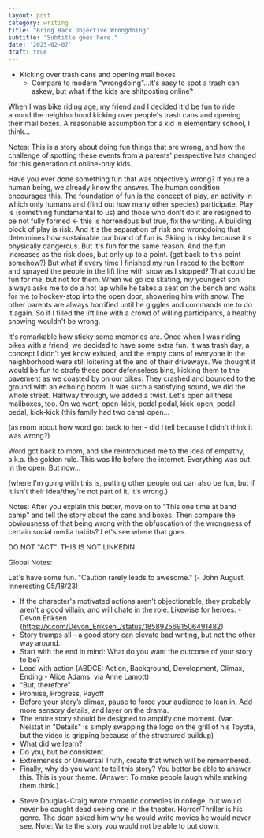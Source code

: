 ```yaml
---
layout: post
category: writing
title: "Bring Back Objective Wrongdoing"
subtitle: "Subtitle goes here."
date: '2025-02-07'
draft: true
---
```


- Kicking over trash cans and opening mail boxes
    - Compare to modern "wrongdoing"...it's easy to spot a trash can askew, but what if the kids are shitposting online?

When I was bike riding age, my friend and I decided it'd be fun to ride around the neighborhood kicking over people's trash cans and opening their mail boxes. A reasonable assumption for a kid in elementary school, I think...

Notes: This is a story about doing fun things that are wrong, and how the challenge of spotting these events from a parents' perspective has changed for this generation of online-only kids.


Have you ever done something fun that was objectively wrong? If you're a human being, we already know the answer. The human condition encourages this. The foundation of fun is the concept of play, an activity in which only humans and (find out how many other species) participate. Play is (something fundamental to us) and those who don't do it are resigned to be not fully formed <- this is horrendous but true, fix the writing. A building block of play is risk. And it's the separation of risk and wrongdoing that determines how sustainable our brand of fun is. Skiing is risky because it's physically dangerous. But it's fun for the same reason. And the fun increases as the risk does, but only up to a point. (get back to this point somehow?) But what if every time I finished my run I raced to the bottom and sprayed the people in the lift line with snow as I stopped? That could be fun for me, but not for them. When we go ice skating, my youngest son always asks me to do a hot lap while he takes a seat on the bench and waits for me to hockey-stop into the open door, showering him with snow. The other parents are always horrified until he giggles and commands me to do it again. So if I filled the lift line with a crowd of willing participants, a healthy snowing wouldn't be wrong.

It's remarkable how sticky some memories are. Once when I was riding bikes with a friend, we decided to have some extra fun. It was trash day, a concept I didn't yet know existed, and the empty cans of everyone in the neighborhood were still loitering at the end of their driveways. We thought it would be fun to strafe these poor defenseless bins, kicking them to the pavement as we coasted by on our bikes. They crashed and bounced to the ground with an echoing boom. It was such a satisfying sound, we did the whole street. Halfway through, we added a twist. Let's open all these mailboxes, too. On we went, open-kick, pedal pedal, kick-open, pedal pedal, kick-kick (this family had two cans) open...

(as mom about how word got back to her - did I tell because I didn't think it was wrong?)

Word got back to mom, and she reintroduced me to the idea of empathy, a.k.a. the golden rule. This was life before the internet. Everything was out in the open. But now...



(where I'm going with this is, putting other people out can also be fun, but if it isn't their idea/they're not part of it, it's wrong.) 



Notes: After you explain this better, move on to "This one time at band camp" and tell the story about the cans and boxes. Then compare the obviousness of that being wrong with the obfuscation of the wrongness of certain social media habits? Let's see where that goes.



DO NOT "ACT". THIS IS NOT LINKEDIN.

Global Notes:

Let's have some fun. "Caution rarely leads to awesome." (- John August, Inneresting 05/18/23)

- If the character's motivated actions aren't objectionable, they probably aren't a good villain, and will chafe in the role. Likewise for heroes. -Devon Eriksen (https://x.com/Devon_Eriksen_/status/1858925691506491482)
- Story trumps all - a good story can elevate bad writing, but not the other way around.
- Start with the end in mind: What do you want the outcome of your story to be?
- Lead with action (ABDCE: Action, Background, Development, Climax, Ending - Alice Adams, via Anne Lamott)
- “But, therefore”
- Promise, Progress, Payoff
- Before your story’s climax, pause to force your audience to lean in. Add more sensory details, and layer on the drama.
- The entire story should be designed to amplify one moment. (Van Neistat in "Details" is simply swapping the logo on the grill of his Toyota, but the video is gripping because of the structured buildup)
- What did we learn?
- Do you, but be consistent.
- Extremeness or Universal Truth, create that which will be remembered.
- Finally, why do you want to tell this story? You better be able to answer this. This is your theme. (Answer: To make people laugh while making them think.)

<!-- Candidate note -->
- Steve Douglas-Craig wrote romantic comedies in college, but would never be caught dead seeing one in the theater. Horror/Thriller is his genre. The dean asked him why he would write movies he would never see. Note: Write the story you would not be able to put down.
